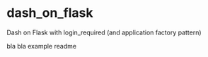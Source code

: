 # dash_on_flask
Dash on Flask with login_required (and application factory pattern)

bla bla example readme

